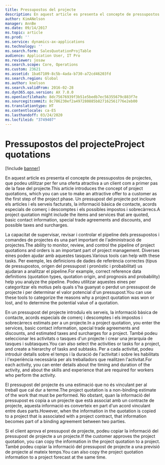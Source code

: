 ```yaml
---
title: Pressupostos del projecte
description: En aquest article es presenta el concepte de pressupostos de projectes, que podeu utilitzar per fer una oferta atractiva a un client com a primer pas de la fase del projecte. Un pressupost del projecte pot incloure els articles i els serveis facturats, la informació bàsica de contacte, acords especials de comerç i descomptes i els possibles impostos i sobrecàrrecs.
author: KimANelson
manager: AnnBe
ms.date: 09/14/2017
ms.topic: article
ms.prod: ''
ms.service: dynamics-ax-applications
ms.technology: ''
ms.search.form: SalesQuotationProjTable
audience: Application User, IT Pro
ms.reviewer: josaw
ms.search.scope: Core, Operations
ms.custom: 23621
ms.assetid: 1ba67109-8c5b-4ada-b730-a72cd46203fd
ms.search.region: Global
ms.author: knelson
ms.search.validFrom: 2016-02-28
ms.dyn365.ops.version: AX 7.0.0
ms.openlocfilehash: 8dc75676939f3b51e5bedb7ec56355679c883f7e
ms.sourcegitcommit: 8c786230ef2a497280885b827162561776e2eb00
ms.translationtype: HT
ms.contentlocale: ca-ES
ms.lasthandoff: 03/24/2020
ms.locfileid: "3749407"
---
```

# <a name="project-quotations"></a><span data-ttu-id="c644a-104">Pressupostos del projecte</span><span class="sxs-lookup"><span data-stu-id="c644a-104">Project quotations</span></span>

[!include [banner](../includes/banner.md)]

<span data-ttu-id="c644a-105">En aquest article es presenta el concepte de pressupostos de projectes, que podeu utilitzar per fer una oferta atractiva a un client com a primer pas de la fase del projecte.</span><span class="sxs-lookup"><span data-stu-id="c644a-105">This article introduces the concept of project quotations, which you can use to make an attractive offer to a customer as the first step of the project phase.</span></span> <span data-ttu-id="c644a-106">Un pressupost del projecte pot incloure els articles i els serveis facturats, la informació bàsica de contacte, acords especials de comerç i descomptes i els possibles impostos i sobrecàrrecs.</span><span class="sxs-lookup"><span data-stu-id="c644a-106">A project quotation might include the items and services that are quoted, basic contact information, special trade agreements and discounts, and possible taxes and surcharges.</span></span> 

<span data-ttu-id="c644a-107">La capacitat de supervisar, revisar i controlar el pipeline dels pressupostos i comandes de projectes és una part important de l'administració de projectes.</span><span class="sxs-lookup"><span data-stu-id="c644a-107">The ability to monitor, review, and control the pipeline of project quotations and orders is an important part of project management.</span></span> <span data-ttu-id="c644a-108">Diverses eines poden ajudar amb aquestes tasques.</span><span class="sxs-lookup"><span data-stu-id="c644a-108">Various tools can help with these tasks.</span></span> <span data-ttu-id="c644a-109">Per exemple, les definicions de dades de referència correctes (tipus de pressupostos, origen del pressupost i pronòstic i probabilitat) us ajudaran a analitzar el pipeline.</span><span class="sxs-lookup"><span data-stu-id="c644a-109">For example, correct reference data definitions (quotation types, quotation origin, and prognosis and probability) help you analyze the pipeline.</span></span> <span data-ttu-id="c644a-110">Podeu utilitzar aquestes eines per categoritzar els motius pels quals s'ha guanyat o perdut un pressupost de projecte i per determinar el valor potencial d'un pressupost.</span><span class="sxs-lookup"><span data-stu-id="c644a-110">You can use these tools to categorize the reasons why a project quotation was won or lost, and to determine the potential value of a quotation.</span></span> 

<span data-ttu-id="c644a-111">En un pressupost del projecte introduïu els serveis, la informació bàsica de contacte, acords especials de comerç i descomptes i els impostos i sobrecàrrecs estimats per a un projecte.</span><span class="sxs-lookup"><span data-stu-id="c644a-111">In a project quotation, you enter the services, basic contact information, special trade agreements and discounts, and estimated taxes and surcharges for a project.</span></span> <span data-ttu-id="c644a-112">També podeu seleccionar les activitats o tasques d'un projecte i crear una jerarquia de tasques i subtasques.</span><span class="sxs-lookup"><span data-stu-id="c644a-112">You can also select the activities or tasks for a project, and create a hierarchy of tasks and subtasks.</span></span> <span data-ttu-id="c644a-113">Per a cada activitat, podeu introduir detalls sobre el temps i la duració de l'activitat i sobre les habilitats i l'experiència necessària per als treballadors que realitzen l'activitat.</span><span class="sxs-lookup"><span data-stu-id="c644a-113">For each activity, you can enter details about the timing and duration of the activity, and about the skills and experience that are required for workers who perform the activity.</span></span> 

<span data-ttu-id="c644a-114">El pressupost del projecte és una estimació que no és vinculant per al treball que cal dur a terme.</span><span class="sxs-lookup"><span data-stu-id="c644a-114">The project quotation is a non-binding estimate of the work that must be performed.</span></span> <span data-ttu-id="c644a-115">No obstant, quan la informació del pressupost es copia a un projecte que està associat amb un contracte de projecte, aquesta informació es converteix en part d'un acord vinculant entre dues parts.</span><span class="sxs-lookup"><span data-stu-id="c644a-115">However, when the information in the quotation is copied to a project that is associated with a project contract, that information becomes part of a binding agreement between two parties.</span></span> 

<span data-ttu-id="c644a-116">Si el client aprova el pressupost de projecte, podeu copiar la informació del pressupost de projecte a un projecte.</span><span class="sxs-lookup"><span data-stu-id="c644a-116">If the customer approves the project quotation, you can copy the information in the project quotation to a project.</span></span> <span data-ttu-id="c644a-117">També podeu copiar la informació del pressupost de projecte a una previsió de projecte al mateix temps.</span><span class="sxs-lookup"><span data-stu-id="c644a-117">You can also copy the project quotation information to a project forecast at the same time.</span></span>



